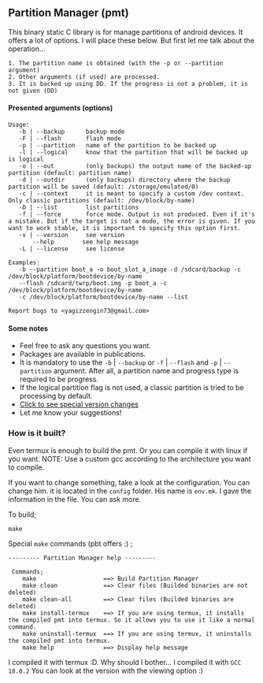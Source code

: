## Partition Manager (pmt)

This binary static C library is for manage partitions of android devices.
It offers a lot of options. I will place these below. But first let me talk about the operation...

```
1. The partition name is obtained (with the -p or --partition argument)
2. Other arguments (if used) are processed.
3. It is backed up using DD. If the progress is not a problem, it is not given (DD)
```

#### Presented arguments (options)

```
Usage:
   -b | --backup      backup mode
   -F | --flash       flash mode
   -p | --partition   name of the partition to be backed up
   -l | --logical     know that the partition that will be backed up is logical
   -o | --out         (only backups) the output name of the backed-up partition (default: partition name)
   -d | --outdir      (only backups) directory where the backup partition will be saved (default: /storage/emulated/0)
   -c | --context     it is meant to specify a custom /dev context. Only classic partitions (default: /dev/block/by-name)
   -D | --list        list partitions
   -f | --force       force mode. Output is not produced. Even if it's a mistake. But if the target is not a mode, the error is given. If you want to work stable, it is important to specify this option first.
   -v | --version     see version
       --help        see help message
   -L | --license     see license

Examples:
   -b --partition boot_a -o boot_slot_a_image -d /sdcard/backup -c /dev/block/platform/bootdevice/by-name
   --flash /sdcard/twrp/boot.img -p boot_a -c /dev/block/platform/bootdevice/by-name
   -c /dev/block/platform/bootdevice/by-name --list

Report bugs to <yagizzengin73@gmail.com>
```

#### Some notes

- Feel free to ask any questions you want.
- Packages are available in publications.
- İt is mandatory to use the `-b` | `--backup` or `-f` | `--flash` and `-p` | `--partition` argument. After all, a partition name and progress type is required to be progress.
- If the logical partition flag is not used, a classic partition is tried to be processing by default.
- [Click to see special version changes](https://github.com/YZBruh/pbt/blob/1.7.0-en/CHANGELOG.md)
- Let me know your suggestions!

### How is it built?
Even termux is enough to build the pmt. Or you can compile it with linux if you want. NOTE: Use a custom gcc according to the architecture you want to compile.

If you want to change something, take a look at the configuration. You can change him.
it is located in the `config` folder. His name is `env.mk`. I gave the information in the file. You can ask more.

To build;
```
make
```

Special `make` commands (pbt offers :) ;
```
--------- Partition Manager help ---------

 Commands;
    make                   ==> Build Partition Manager
    make clean             ==> Clear files (Builded binaries are not deleted)
    make clean-all         ==> Clear files (Builded binaries are deleted)
    make install-termux    ==> If you are using termux, it installs the compiled pmt into termux. So it allows you to use it like a normal command.
    make uninstall-termux  ==> If you are using termux, it uninstalls the compiled pmt into termux.
    make help              ==> Display help message
```

I compiled it with termux :D. Why should I bother... I compiled it with `GCC 18.0.2` You can look at the version with the viewing option :)
